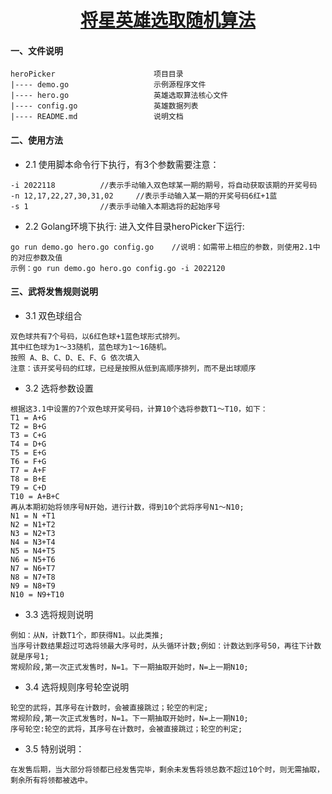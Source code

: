 # <h1 align="center">[将星英雄选取随机算法](https://github.com/yueqi-jiangxing/heroPicker)</h1>

#### 一、文件说明

    heroPicker                      项目目录
    |---- demo.go                   示例源程序文件
    |---- hero.go                   英雄选取算法核心文件
    |---- config.go                 英雄数据列表
    |---- README.md                 说明文档

#### 二、使用方法

+ 2.1 使用脚本命令行下执行，有3个参数需要注意：
```
-i 2022118			//表示手动输入双色球某一期的期号，将自动获取该期的开奖号码
-n 12,17,22,27,30,31,02		//表示手动输入某一期的开奖号码6红+1蓝
-s 1				//表示手动输入本期选将的起始序号
```

+ 2.2 Golang环境下执行: 进入文件目录heroPicker下运行: 
```
go run demo.go hero.go config.go	//说明：如需带上相应的参数，则使用2.1中的对应参数及值
示例：go run demo.go hero.go config.go -i 2022120
```

#### 三、武将发售规则说明

+ 3.1 双色球组合
```
双色球共有7个号码，以6红色球+1蓝色球形式排列。
其中红色球为1～33随机，蓝色球为1～16随机。
按照 A、B、C、D、E、F、G 依次填入
注意：该开奖号码的红球，已经是按照从低到高顺序排列，而不是出球顺序
```

+ 3.2 选将参数设置
```
根据这3.1中设置的7个双色球开奖号码，计算10个选将参数T1～T10，如下：
T1 = A+G
T2 = B+G
T3 = C+G
T4 = D+G
T5 = E+G
T6 = F+G
T7 = A+F
T8 = B+E
T9 = C+D
T10 = A+B+C
再从本期初始将领序号N开始，进行计数，得到10个武将序号N1～N10;
N1 = N +T1
N2 = N1+T2
N3 = N2+T3
N4 = N3+T4
N5 = N4+T5
N6 = N5+T6
N7 = N6+T7
N8 = N7+T8
N9 = N8+T9
N10 = N9+T10
```

+ 3.3 选将规则说明
```
例如：从N，计数T1个，即获得N1。以此类推;
当序号计数结果超过可选将领最大序号时，从头循环计数;例如：计数达到序号50，再往下计数就是序号1;
常规阶段,第一次正式发售时，N=1。下一期抽取开始时，N=上一期N10;
```

+ 3.4 选将规则序号轮空说明
```
轮空的武将，其序号在计数时，会被直接跳过；轮空的判定;
常规阶段,第一次正式发售时，N=1。下一期抽取开始时，N=上一期N10;
序号轮空:轮空的武将，其序号在计数时，会被直接跳过；轮空的判定;
```

+ 3.5 特别说明：
```
在发售后期，当大部分将领都已经发售完毕，剩余未发售将领总数不超过10个时，则无需抽取，剩余所有将领都被选中。
```

<br>
